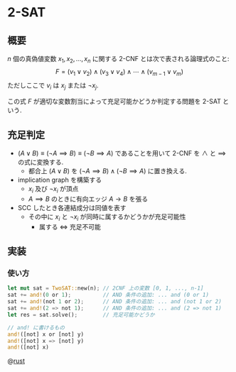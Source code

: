 # 2-SAT

## 概要

$n$ 個の真偽値変数 $x_1, x_2, \ldots, x_n$ に関する 2-CNF とは次で表される論理式のこと:
$$F = (v_1 \lor v_2) \land (v_3 \lor v_4) \land \cdots \land (v_{m-1} \lor v_m)$$
ただしここで $v_i$ は $x_j$ または $\lnot x_j$.

この式 $F$ が適切な変数割当によって充足可能かどうか判定する問題を 2-SAT という.

## 充足判定

- $(A \lor B) \equiv (\lnot A \implies B) \equiv (\lnot B \implies A)$ であることを用いて 2-CNF を $\land$ と $\implies$ の式に変換する.
    - 都合上 $(A \lor B)$ を $(\lnot A \implies B) \land (\lnot B \implies A)$ に置き換える.
- implication graph を構築する
    - $x_i$ 及び $\lnot x_i$ が頂点
    - $A \implies B$ のときに有向エッジ $A \to B$ を張る
- SCC したとき各連結成分は同値を表す
    - その中に $x_i$ と $\lnot x_i$ が同時に属するかどうかが充足可能性
        - 属する $\iff$ 充足不可能

## 実装

### 使い方

```rust
let mut sat = TwoSAT::new(n); // 2CNF 上の変数 [0, 1, ..., n-1]
sat += and!(0 or 1);          // AND 条件の追加: ... and (0 or 1)
sat += and!(not 1 or 2);      // AND 条件の追加: ... and (not 1 or 2)
sat += and!(2 => not 1);      // AND 条件の追加: ... and (2 => not 1)
let res = sat.solve();        // 充足可能かどうか

// and! に書けるもの
and!([not] x or [not] y)
and!([not] x => [not] y)
and!([not] x)
```

@[rust](./procon-rs/src/misc/two_sat.rs)
